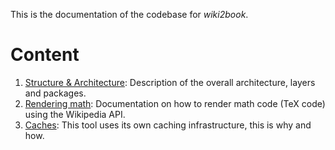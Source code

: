 This is the documentation of the codebase for *wiki2book*.

# Content

1. [Structure & Architecture](architecture.md): Description of the overall architecture, layers and packages.
2. [Rendering math](rendering-math.md): Documentation on how to render math code (TeX code) using the Wikipedia API.
3. [Caches](caches.md): This tool uses its own caching infrastructure, this is why and how.